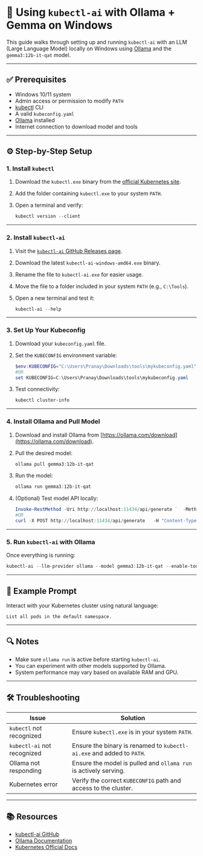 
# 🧠 Using `kubectl-ai` with Ollama + Gemma on Windows

This guide walks through setting up and running `kubectl-ai` with an LLM (Large Language Model) locally on Windows using [Ollama](https://ollama.com) and the `gemma3:12b-it-qat` model.

---

## ✅ Prerequisites

- Windows 10/11 system
- Admin access or permission to modify `PATH`
- [kubectl](https://kubernetes.io/docs/tasks/tools/) CLI
- A valid `kubeconfig.yaml`
- [Ollama](https://ollama.com) installed
- Internet connection to download model and tools

---

## ⚙️ Step-by-Step Setup

### 1. Install `kubectl`

1. Download the `kubectl.exe` binary from the [official Kubernetes site](https://kubernetes.io/docs/tasks/tools/).
2. Add the folder containing `kubectl.exe` to your system `PATH`.
3. Open a terminal and verify:

   ```powershell
   kubectl version --client
   ```

---

### 2. Install `kubectl-ai`

1. Visit the [`kubectl-ai` GitHub Releases page](https://github.com/sozercan/kubectl-ai/releases).
2. Download the latest `kubectl-ai-windows-amd64.exe` binary.
3. Rename the file to `kubectl-ai.exe` for easier usage.
4. Move the file to a folder included in your system `PATH` (e.g., `C:\Tools`).
5. Open a new terminal and test it:

   ```powershell
   kubectl-ai --help
   ```

---

### 3. Set Up Your Kubeconfig

1. Download your `kubeconfig.yaml` file.
2. Set the `KUBECONFIG` environment variable:

   ```powershell
   $env:KUBECONFIG="C:\Users\Pranay\Downloads\tools\mykubeconfig.yaml"
   #OR
   set KUBECONFIG=C:\Users\Pranay\Downloads\tools\mykubeconfig.yaml
   ```

3. Test connectivity:

   ```powershell
   kubectl cluster-info
   ```

---

### 4. Install Ollama and Pull Model

1. Download and install Ollama from [https://ollama.com/download](https://ollama.com/download).
2. Pull the desired model:

   ```powershell
   ollama pull gemma3:12b-it-qat
   ```

3. Run the model:

   ```powershell
   ollama run gemma3:12b-it-qat
   ```

4. (Optional) Test model API locally:

   ```powershell
   Invoke-RestMethod -Uri http://localhost:11434/api/generate `  -Method Post `  -Body '{"model": "llama3", "prompt": "What is Kubernetes?", "stream": false}' `  -ContentType "application/json"
   #OR
   curl -X POST http://localhost:11434/api/generate   -H "Content-Type: application/json"   -d "{\"model\": \"llama3\", \"prompt\": \"What is Kubernetes?\", \"stream\": false}"
   ```

---

### 5. Run `kubectl-ai` with Ollama

Once everything is running:

```powershell
kubectl-ai --llm-provider ollama --model gemma3:12b-it-qat --enable-tool-use-shim
```

---

## 🧪 Example Prompt

Interact with your Kubernetes cluster using natural language:

```
List all pods in the default namespace.
```

---

## 🔍 Notes

- Make sure `ollama run` is active before starting `kubectl-ai`.
- You can experiment with other models supported by Ollama.
- System performance may vary based on available RAM and GPU.

---

## 🛠 Troubleshooting

| Issue                        | Solution                                                                 |
|-----------------------------|--------------------------------------------------------------------------|
| `kubectl` not recognized    | Ensure `kubectl.exe` is in your system `PATH`.                           |
| `kubectl-ai` not recognized | Ensure the binary is renamed to `kubectl-ai.exe` and added to `PATH`.    |
| Ollama not responding       | Ensure the model is pulled and `ollama run` is actively serving.         |
| Kubernetes error            | Verify the correct `KUBECONFIG` path and access to the cluster.          |

---

## 📚 Resources

- [kubectl-ai GitHub](https://github.com/sozercan/kubectl-ai)
- [Ollama Documentation](https://ollama.com/library)
- [Kubernetes Official Docs](https://kubernetes.io/docs/)
